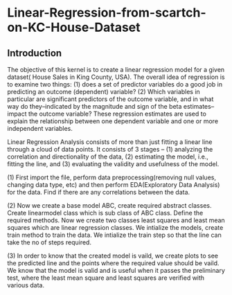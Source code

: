 # Linear-Regression-from-scartch-on-KC-House-Dataset
 ## Introduction
The objective of this kernel is to create a linear regression model for a given dataset( House Sales in King County, USA). The overall idea of regression is to examine two things: (1) does a set of predictor variables do a good job in predicting an outcome (dependent) variable? (2) Which variables in particular are significant predictors of the outcome variable, and in what way do they–indicated by the magnitude and sign of the beta estimates–impact the outcome variable? These regression estimates are used to explain the relationship between one dependent variable and one or more independent variables.

Linear Regression Analysis consists of more than just fitting a linear line through a cloud of data points. It consists of 3 stages – (1) analyzing the correlation and directionality of the data, (2) estimating the model, i.e., fitting the line, and (3) evaluating the validity and usefulness of the model.

(1) First import the file, perform data preprocessing(removing null values, changing data type, etc) and then perform EDA(Exploratory Data Analysis) for the data. Find if there are any correlations between the data.

(2) Now we create a base model ABC, create required abstract classes. Create linearmodel class which is sub class of ABC class. Define the required methods. Now we create two classes least squares and least mean squares which are linear regression classes. We intialize the models, create train method to train the data. We intialize the train step so that the line can take the no of steps required.

(3) In order to know that the created model is vaild, we create plots to see the predicted line and the points where the required value should be vaild. We know that the model is valid and is useful when it passes the preliminary test, where the least mean square and least squares are verified with various data.
